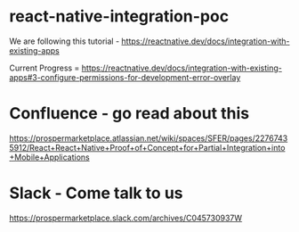 # react-native-integration-poc

We are following this tutorial - https://reactnative.dev/docs/integration-with-existing-apps

Current Progress = https://reactnative.dev/docs/integration-with-existing-apps#3-configure-permissions-for-development-error-overlay

# Confluence - go read about this

https://prospermarketplace.atlassian.net/wiki/spaces/SFER/pages/22767435912/React+React+Native+Proof+of+Concept+for+Partial+Integration+into+Mobile+Applications

# Slack - Come talk to us

https://prospermarketplace.slack.com/archives/C045730937W
